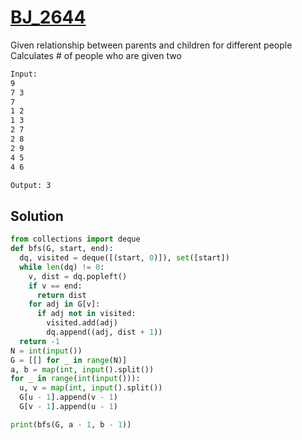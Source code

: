 # [BJ_2644](https://acmicpc.net/problem/2644)

Given relationship between parents and children for different people
Calculates # of people who are given two

```txt
Input:
9
7 3
7
1 2
1 3
2 7
2 8
2 9
4 5
4 6

Output: 3
```

## Solution

```py
from collections import deque
def bfs(G, start, end):
  dq, visited = deque([(start, 0)]), set([start])
  while len(dq) != 0:
    v, dist = dq.popleft()
    if v == end:
      return dist
    for adj in G[v]:
      if adj not in visited:
        visited.add(adj)
        dq.append((adj, dist + 1))
  return -1
N = int(input())
G = [[] for _ in range(N)]
a, b = map(int, input().split())
for _ in range(int(input())):
  u, v = map(int, input().split())
  G[u - 1].append(v - 1)
  G[v - 1].append(u - 1)

print(bfs(G, a - 1, b - 1))
```
